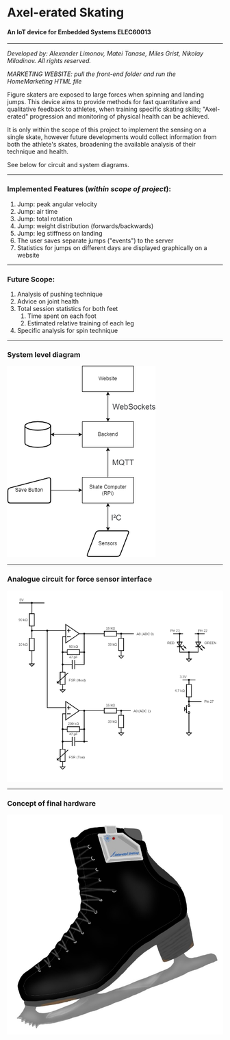 Axel-erated Skating
===
#### An IoT device for Embedded Systems ELEC60013

---

*Developed by: Alexander Limonov, Matei Tanase, Miles Grist, Nikolay Miladinov. All rights reserved.* 

*MARKETING WEBSITE: pull the front-end folder and run the HomeMarketing HTML file*

Figure skaters are exposed to large forces when spinning and landing jumps.
This device aims to provide methods for fast quantitative and qualitative feedback to athletes, when training specific
skating skills; "Axel-erated" progression and monitoring of physical health can be achieved.

It is only within the scope of this project to implement the sensing on a single skate,
however future developments would collect information from both the athlete's skates,
broadening the available analysis of their technique and health.

See below for circuit and system diagrams. 

---

### Implemented Features (*within scope of project*):
1. Jump: peak angular velocity
2. Jump: air time
3. Jump: total rotation
4. Jump: weight distribution (forwards/backwards)
5. Jump: leg stiffness on landing
6. The user saves separate jumps ("events") to the server
7. Statistics for jumps on different days are displayed graphically on a website

---

### Future Scope:
1. Analysis of pushing technique
2. Advice on joint health
3. Total session statistics for both feet
   1. Time spent on each foot
   2. Estimated relative training of each leg
4. Specific analysis for spin technique

---

### System level diagram

![alt text](Images/sys_diagram.png "System level diagram")

---

### Analogue circuit for force sensor interface

![alt text](Images/circuit.png "Analogue circuit for force sensor interface")

---

### Concept of final hardware

![alt text](Images/product_concept.jpeg "Concept of final hardware")

